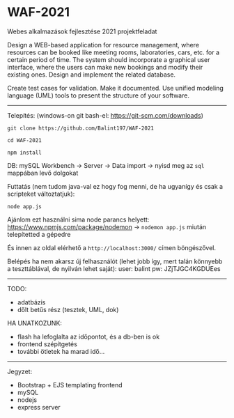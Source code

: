 # WAF-2021
Webes alkalmazások fejlesztése 2021 projektfeladat

Design a WEB-based application for resource management, where resources can be booked like meeting rooms, laboratories, cars, etc. for a certain period of time. The system should incorporate a graphical user interface, where the users can make new bookings and modify their existing ones. Design and implement the related database. 

Create test cases for validation. Make it documented. Use unified modeling language (UML) tools to present the structure of your software.

____________________________________________________

Telepítés: (windows-on git bash-el: https://git-scm.com/downloads)

`git clone https://github.com/Balint197/WAF-2021`

`cd WAF-2021`

`npm install` 

DB: mySQL Workbench -> Server -> Data import -> nyisd meg az `sql` mappában levő dolgokat

Futtatás (nem tudom java-val ez hogy fog menni, de ha ugyanígy és csak a scripteket változtatjuk):

`node app.js`

Ajánlom ezt használni sima node parancs helyett: https://www.npmjs.com/package/nodemon -> `nodemon app.js` miután telepítetted a gépedre

És innen az oldal elérhető a `http://localhost:3000/` címen böngészővel.

Belépés ha nem akarsz új felhasználót (lehet jobb így, mert talán könnyebb a teszttáblával, de nyilván lehet saját): user: balint pw: JZjTJGC4KGDUEes


____________________________________________________

TODO:

* adatbázis
* dőlt betűs rész (tesztek, UML, dok)

HA UNATKOZUNK:

* flash ha lefoglalta az időpontot, és a db-ben is ok
* frontend szépítgetés
* további ötletek ha marad idő...

____________________________________________________

Jegyzet:

* Bootstrap + EJS templating frontend
* mySQL
* nodejs
* express server